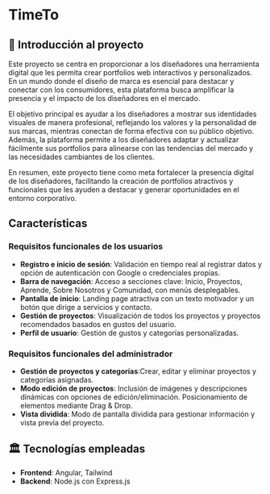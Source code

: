 # TimeTo
## 🧩 Introducción al proyecto
Este proyecto se centra en proporcionar a los diseñadores una herramienta digital que les permita crear portfolios web interactivos y personalizados. En un mundo donde el diseño de marca es esencial para destacar y conectar con los consumidores, esta plataforma busca amplificar la presencia y el impacto de los diseñadores en el mercado.

El objetivo principal es ayudar a los diseñadores a mostrar sus identidades visuales de manera profesional, reflejando los valores y la personalidad de sus marcas, mientras conectan de forma efectiva con su público objetivo. Además, la plataforma permite a los diseñadores adaptar y actualizar fácilmente sus portfolios para alinearse con las tendencias del mercado y las necesidades cambiantes de los clientes.

En resumen, este proyecto tiene como meta fortalecer la presencia digital de los diseñadores, facilitando la creación de portfolios atractivos y funcionales que les ayuden a destacar y generar oportunidades en el entorno corporativo.

## Características
### Requisitos funcionales de los usuarios
- **Registro e inicio de sesión**: Validación en tiempo real al registrar datos y opción de autenticación con Google o credenciales propias.
- **Barra de navegación**: Acceso a secciones clave: Inicio, Proyectos, Aprende, Sobre Nosotros y Comunidad, con menús desplegables.
- **Pantalla de inicio**: Landing page atractiva con un texto motivador y un botón que dirige a servicios y contacto.
- **Gestión de proyectos**: Visualización de todos los proyectos y proyectos recomendados basados en gustos del usuario.
- **Perfil de usuario**: Gestión de gustos y categorías personalizadas.

### Requisitos funcionales del administrador
- **Gestión de proyectos y categorías**:Crear, editar y eliminar proyectos y categorías asignadas.
- **Modo edición de proyectos**: Inclusión de imágenes y descripciones dinámicas con opciones de edición/eliminación. Posicionamiento de elementos mediante Drag & Drop.
- **Vista dividida**: Modo de pantalla dividida para gestionar información y vista previa del proyecto.

## 🏛️ Tecnologías empleadas
- **Frontend**: Angular, Tailwind
- **Backend**: Node.js con Express.js
